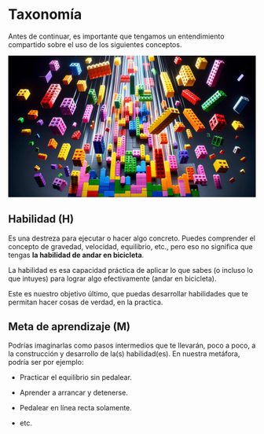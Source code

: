 # Taxonomía

Antes de continuar, es importante que tengamos un entendimiento compartido sobre el uso de los siguientes conceptos. 

![](assets/a097d308964f1d213e348a8cc0706fe5dda2a4f0.jpg)

## Habilidad (H)

Es una destreza para ejecutar o hacer algo concreto. Puedes comprender el concepto de gravedad, velocidad, equilibrio, etc., pero eso no significa que tengas **la habilidad de andar en bicicleta**.

La habilidad es esa capacidad práctica de aplicar lo que sabes (o incluso lo que intuyes) para lograr algo efectivamente (andar en bicicleta).

Este es nuestro objetivo último, que puedas desarrollar habilidades que te permitan hacer cosas de verdad, en la practica.

## Meta de aprendizaje (M)

Podrías imaginarlas como pasos intermedios que te llevarán, poco a poco, a la construcción y desarrollo de la(s) habilidad(es). En nuestra metáfora, podría ser por ejemplo:

- Practicar el equilibrio sin pedalear.

- Aprender a arrancar y detenerse.

- Pedalear en línea recta solamente.

- etc.
